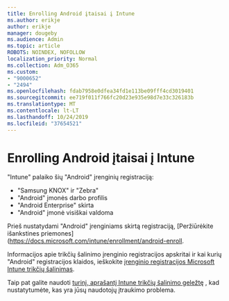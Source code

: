 ```yaml
---
title: Enrolling Android įtaisai į Intune
ms.author: erikje
author: erikje
manager: dougeby
ms.audience: Admin
ms.topic: article
ROBOTS: NOINDEX, NOFOLLOW
localization_priority: Normal
ms.collection: Adm_O365
ms.custom:
- "9000652"
- "2494"
ms.openlocfilehash: fdab7958e0dfea34fd1e113be09fff4cd3019401
ms.sourcegitcommit: ee719f011f766fc20d23e935e98d7e33c326183b
ms.translationtype: MT
ms.contentlocale: lt-LT
ms.lasthandoff: 10/24/2019
ms.locfileid: "37654521"
---
```

# <a name="enrolling-android-devices-into-intune"></a>Enrolling Android įtaisai į Intune

"Intune" palaiko šių "Android" įrenginių registraciją:
- "Samsung KNOX" ir "Zebra"
- "Android" įmonės darbo profilis
- "Android Enterprise" skirta
- "Android" įmonė visiškai valdoma

Prieš nustatydami "Android" įrenginiams skirtą registraciją, [Peržiūrėkite išankstines priemones] (https://docs.microsoft.com/intune/enrollment/android-enroll.

Informacijos apie trikčių šalinimo įrenginio registracijos apskritai ir kai kurių "Android" registracijos klaidos, ieškokite [įrenginio registracijos Microsoft Intune trikčių šalinimas](https://docs.microsoft.com/intune/enrollment/troubleshoot-device-enrollment-in-intune).

Taip pat galite naudoti [turinį, aprašantį Intune trikčių šalinimo geležtę](https://docs.microsoft.com/intune/fundamentals/help-desk-operators) , kad nustatytumėte, kas yra jūsų naudotojų įtraukimo problema.






